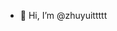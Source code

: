 - 👋 Hi, I’m @zhuyuittttt

<!---
zhuyuittttt/zhuyuittttt is a ✨ special ✨ repository because its `README.md` (this file) appears on your GitHub profile.
You can click the Preview link to take a look at your changes.
--->
